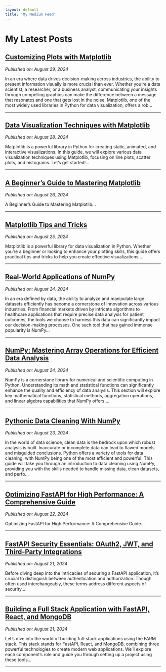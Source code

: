 ```yaml
---
layout: default
title: 'My Medium Feed'
---
```


# My Latest Posts

## [Customizing Plots with Matplotlib](https://tomtalksit.medium.com/customizing-plots-with-matplotlib-106bdab6fa4b?source=rss-cba96b45006f------2)
*Published on: August 29, 2024*

In an era where data drives decision-making across industries, the ability to present information visually is more crucial than ever. Whether you’re a data scientist, a researcher, or a business analyst, communicating your insights through compelling graphics can make the difference between a message that resonates and one that gets lost in the noise. Matplotlib, one of the most widely used libraries in Python for data visualization, offers a rob...

---

## [Data Visualization Techniques with Matplotlib](https://tomtalksit.medium.com/data-visualization-techniques-with-matplotlib-fa5d1773469b?source=rss-cba96b45006f------2)
*Published on: August 28, 2024*

Matplotlib is a powerful library in Python for creating static, animated, and interactive visualizations. In this guide, we will explore various data visualization techniques using Matplotlib, focusing on line plots, scatter plots, and histograms. Let’s get started!...

---

## [A Beginner’s Guide to Mastering Matplotlib](https://tomtalksit.medium.com/a-beginners-guide-to-mastering-matplotlib-4de5baab9084?source=rss-cba96b45006f------2)
*Published on: August 26, 2024*

A Beginner’s Guide to Mastering Matplotlib...

---

## [Matplotlib Tips and Tricks](https://tomtalksit.medium.com/matplotlib-tips-and-tricks-f1b10458ef74?source=rss-cba96b45006f------2)
*Published on: August 25, 2024*

Matplotlib is a powerful library for data visualization in Python. Whether you’re a beginner or looking to enhance your plotting skills, this guide offers practical tips and tricks to help you create effective visualizations....

---

## [Real-World Applications of NumPy](https://tomtalksit.medium.com/real-world-applications-of-numpy-bdf21b32be4f?source=rss-cba96b45006f------2)
*Published on: August 24, 2024*

In an era defined by data, the ability to analyze and manipulate large datasets efficiently has become a cornerstone of innovation across various industries. From financial markets driven by intricate algorithms to healthcare applications that require precise data analysis for patient outcomes, the tools we choose to harness this data can significantly impact our decision-making processes. One such tool that has gained immense popularity is NumPy...

---

## [NumPy: Mastering Array Operations for Efficient Data Analysis](https://tomtalksit.medium.com/numpy-mastering-array-operations-for-efficient-data-analysis-d47fdbaf9e6f?source=rss-cba96b45006f------2)
*Published on: August 24, 2024*

NumPy is a cornerstone library for numerical and scientific computing in Python. Understanding its math and statistical functions can significantly enhance the quality and efficiency of data analysis. This section will explore key mathematical functions, statistical methods, aggregation operations, and linear algebra capabilities that NumPy offers....

---

## [Pythonic Data Cleaning With NumPy](https://tomtalksit.medium.com/pythonic-data-cleaning-with-numpy-a1f5a8771c09?source=rss-cba96b45006f------2)
*Published on: August 23, 2024*

In the world of data science, clean data is the bedrock upon which robust analysis is built. Inaccurate or incomplete data can lead to flawed models and misguided conclusions. Python offers a variety of tools for data cleaning, with NumPy being one of the most efficient and powerful. This guide will take you through an introduction to data cleaning using NumPy, providing you with the skills needed to handle missing data, clean datasets, and perfo...

---

## [Optimizing FastAPI for High Performance: A Comprehensive Guide](https://tomtalksit.medium.com/optimizing-fastapi-for-high-performance-a-comprehensive-guide-1e08c16924b3?source=rss-cba96b45006f------2)
*Published on: August 22, 2024*

Optimizing FastAPI for High Performance: A Comprehensive Guide...

---

## [FastAPI Security Essentials: OAuth2, JWT, and Third-Party Integrations](https://tomtalksit.medium.com/fastapi-security-essentials-oauth2-jwt-and-third-party-integrations-3ad353b5bfbf?source=rss-cba96b45006f------2)
*Published on: August 21, 2024*

Before diving deep into the intricacies of securing a FastAPI application, it’s crucial to distinguish between authentication and authorization. Though often used interchangeably, these terms address different aspects of security....

---

## [Building a Full Stack Application with FastAPI, React, and MongoDB](https://tomtalksit.medium.com/building-a-full-stack-application-with-fastapi-react-and-mongodb-ad7397b709da?source=rss-cba96b45006f------2)
*Published on: August 21, 2024*

Let’s dive into the world of building full-stack applications using the FARM stack. This stack stands for FastAPI, React, and MongoDB, combining three powerful technologies to create modern web applications. We’ll explore each component’s role and guide you through setting up a project using these tools....

---

